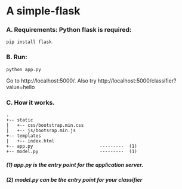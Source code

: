 # A simple-flask

### A. Requirements: Python flask is required: 
```
pip install flask
```

### B. Run:
```
python app.py
```
Go to http://localhost:5000/. Also try http://localhost:5000/classifier?value=hello 

### C. How it works.

```
.
+-- static
|   +-- css/bootstrap.min.css
|   +-- js/bootsrap.min.js
+-- templates
|   +-- index.html
+-- app.py                         ---------  (1)
+-- model.py                       ---------  (1)
```

##### (1) app.py is the entry point for the application server. 
##### (2) model.py can be the entry point for your classifier
